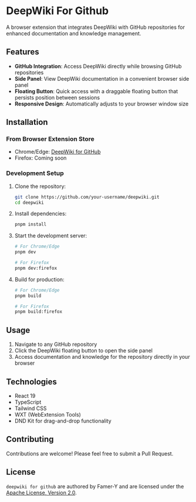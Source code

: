 # DeepWiki For Github

A browser extension that integrates DeepWiki with GitHub repositories for enhanced documentation and knowledge management.

## Features

- **GitHub Integration**: Access DeepWiki directly while browsing GitHub repositories
- **Side Panel**: View DeepWiki documentation in a convenient browser side panel
- **Floating Button**: Quick access with a draggable floating button that persists position between sessions
- **Responsive Design**: Automatically adjusts to your browser window size

## Installation

### From Browser Extension Store

- Chrome/Edge: [DeepWiki for GitHub](https://chromewebstore.google.com/detail/deepwiki-for-github/fmpkkcnafhhkllnccpgebapehaepmodn)
- Firefox: Coming soon

### Development Setup

1. Clone the repository:
   ```bash
   git clone https://github.com/your-username/deepwiki.git
   cd deepwiki
   ```

2. Install dependencies:
   ```bash
   pnpm install
   ```

3. Start the development server:
   ```bash
   # For Chrome/Edge
   pnpm dev
   
   # For Firefox
   pnpm dev:firefox
   ```

4. Build for production:
   ```bash
   # For Chrome/Edge
   pnpm build
   
   # For Firefox
   pnpm build:firefox
   ```

## Usage

1. Navigate to any GitHub repository
2. Click the DeepWiki floating button to open the side panel
3. Access documentation and knowledge for the repository directly in your browser

## Technologies

- React 19
- TypeScript
- Tailwind CSS
- WXT (WebExtension Tools)
- DND Kit for drag-and-drop functionality

## Contributing

Contributions are welcome! Please feel free to submit a Pull Request.

## License

`deepwiki for github` are authored by Famer-Y and are licensed under the [Apache License, Version 2.0](/LICENSE).


